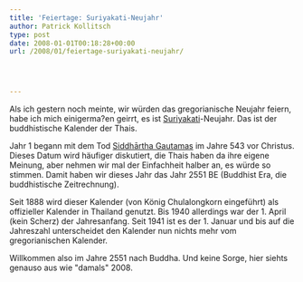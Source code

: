 ```yaml
---
title: 'Feiertage: Suriyakati-Neujahr'
author: Patrick Kollitsch
type: post
date: 2008-01-01T00:18:28+00:00
url: /2008/01/feiertage-suriyakati-neujahr/




---
```

Als ich gestern noch meinte, wir würden das gregorianische Neujahr feiern, habe ich mich einigerma?en geirrt, es ist [Suriyakati][1]-Neujahr. Das ist der buddhistische Kalender der Thais. 

Jahr 1 begann mit dem Tod [Siddhārtha Gautamas][2] im Jahre 543 vor Christus. Dieses Datum wird häufiger diskutiert, die Thais haben da ihre eigene Meinung, aber nehmen wir mal der Einfachheit halber an, es würde so stimmen. Damit haben wir dieses Jahr das Jahr 2551 BE (Buddhist Era, die buddhistische Zeitrechnung).

Seit 1888 wird dieser Kalender (von König Chulalongkorn eingeführt) als offizieller Kalender in Thailand genutzt. Bis 1940 allerdings war der 1. April (kein Scherz) der Jahresanfang. Seit 1941 ist es der 1. Januar und bis auf die Jahreszahl unterscheidet den Kalender nun nichts mehr vom gregorianischen Kalender.

Willkommen also im Jahre 2551 nach Buddha. Und keine Sorge, hier siehts genauso aus wie "damals" 2008.

 [1]: http://en.wikipedia.org/wiki/Thai_solar_calendar
 [2]: http://en.wikipedia.org/wiki/Siddh%C4%81rtha_Gautama
